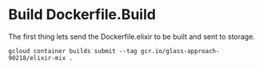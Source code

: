 # Build Dockerfile.Build
The first thing lets send the Dockerfile.elixir to be built and sent to storage.

```
gcloud container builds submit --tag gcr.io/glass-approach-90218/elixir-mix .
```
